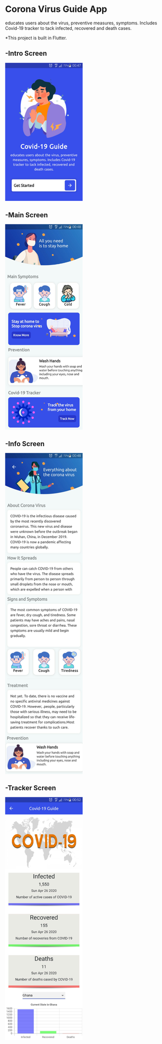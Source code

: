 # Corona Virus Guide App
educates users about the virus, preventive measures, symptoms. Includes Covid-19 tracker to tack infected, recovered and death cases.

*This project is built in Flutter.


-Intro Screen
----------------------
<img src="https://github.com/monthey/covid19_guide_app/blob/master/images/start.jpg" width="250">

-Main Screen
----------------------
<img src="https://github.com/monthey/covid19_guide_app/blob/master/images/main.jpg" width="250">

-Info Screen
----------------------
<img src="https://github.com/monthey/covid19_guide_app/blob/master/images/info.jpg" width="250">

-Tracker Screen
----------------------
<img src="https://github.com/monthey/covid19_guide_app/blob/master/images/track.jpg" width="250">

